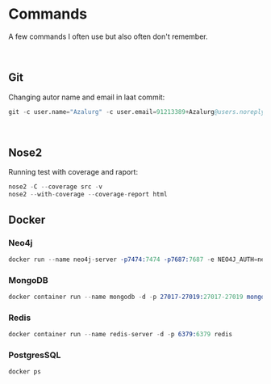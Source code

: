 # Commands

A few commands I often use but also often don't remember.

</br>

## Git

Changing autor name and email in laat commit:

```s
git -c user.name="Azalurg" -c user.email=91213389+Azalurg@users.noreply.github.com commit --amend --reset-author
```

</br>

## Nose2

Running test with coverage and raport:

```s
nose2 -C --coverage src -v
nose2 --with-coverage --coverage-report html
```

## Docker

### Neo4j

```s
docker run --name neo4j-server -p7474:7474 -p7687:7687 -e NEO4J_AUTH=neo4j/s3cr3t neo4j
```

### MongoDB

```s
docker container run --name mongodb -d -p 27017-27019:27017-27019 mongo:4.4.9
```

### Redis

```s
docker container run --name redis-server -d -p 6379:6379 redis
```

### PostgresSQL

```s
docker ps
```